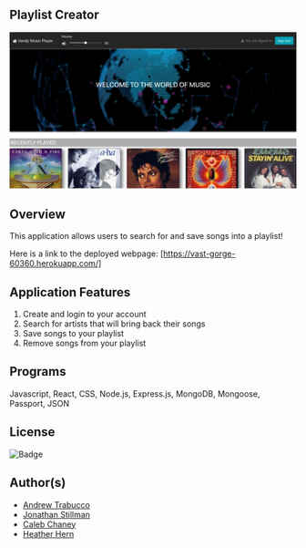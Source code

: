## Playlist Creator
![](https://github.com/Cachamoe/Playlist-Creator/blob/main/client/public/Screen%20Shot%202021-01-23%20at%2010.38.49%20AM.png)

## Overview
This application allows users to search for and save songs into a playlist! 


Here is a link to the deployed webpage: [https://vast-gorge-60360.herokuapp.com/]

## Application Features
1) Create and login to your account
2) Search for artists that will bring back their songs
3) Save songs to your playlist
4) Remove songs from your playlist

## Programs
Javascript, React, CSS, Node.js, Express.js, MongoDB, Mongoose, Passport, JSON

## License
![Badge](https://img.shields.io/badge/license-MIT-<green>) 

## Author(s)
* [Andrew Trabucco](https://github.com/andrewtrabucco)
* [Jonathan Stillman](https://github.com/JonathanStillman)
* [Caleb Chaney](https://github.com/Cachamoe)
* [Heather Hern](http://github.com/heatherhern)






